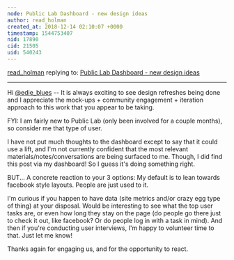 ```yaml
---
node: Public Lab Dashboard - new design ideas 
author: read_holman
created_at: 2018-12-14 02:10:07 +0000
timestamp: 1544753407
nid: 17890
cid: 21505
uid: 540243
---
```




[read_holman](../profile/read_holman) replying to: [Public Lab Dashboard - new design ideas ](../notes/edie_blues/12-13-2018/public-lab-dashboard-new-design-ideas)

----
Hi [@edie_blues](/profile/edie_blues) -- It is always exciting to see design refreshes being done and I appreciate the mock-ups + community engagement + iteration approach to this work that you appear to be taking. 

FYI: I am fairly new to Public Lab (only been involved for a couple months), so consider me that type of user. 

I have not put much thoughts to the dashboard except to say that it could use a lift, and I'm not currently confident that the most relevant materials/notes/conversations are being surfaced to me. Though, I did find this post via my dashboard! So I guess it's doing something right. 

BUT... A concrete reaction to your 3 options: My default is to lean towards facebook style layouts. People are just used to it. 

I'm curious if you happen to have data (site metrics and/or crazy egg type of thing) at your disposal. Would be interesting to see what the top user tasks are, or even how long they stay on the page (do people go there just to check it out, like facebook? Or do people log in with a task in mind). And then if you're conducting user interviews, I'm happy to volunteer time to that. Just let me know!

Thanks again for engaging us, and for the opportunity to react. 